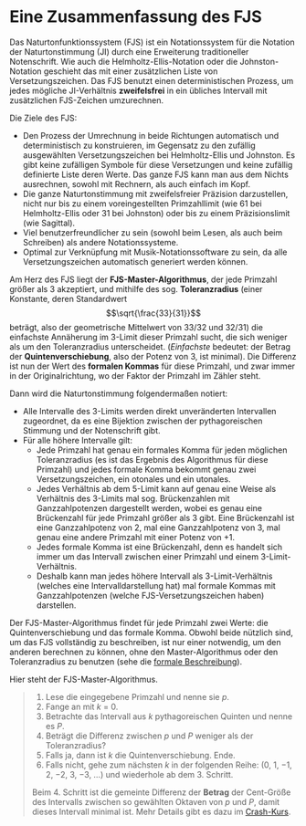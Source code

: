﻿# Eine Zusammenfassung des FJS

Das Naturtonfunktionssystem (FJS) ist ein Notationssystem für die Notation der Naturtonstimmung (JI) durch eine Erweiterung traditioneller Notenschrift. Wie auch die Helmholtz-Ellis-Notation oder die Johnston-Notation geschieht das mit einer zusätzlichen Liste von Versetzungszeichen. Das FJS benutzt einen deterministischen Prozess, um jedes mögliche JI-Verhältnis **zweifelsfrei** in ein übliches Intervall mit zusätzlichen FJS-Zeichen umzurechnen.

Die Ziele des FJS:

- Den Prozess der Umrechnung in beide Richtungen automatisch und deterministisch zu konstruieren, im Gegensatz zu den zufällig ausgewählten Versetzungszeichen bei Helmholtz-Ellis und Johnston. Es gibt keine zufälligen Symbole für diese Versetzungen und keine zufällig definierte Liste deren Werte. Das ganze FJS kann man aus dem Nichts ausrechnen, sowohl mit Rechnern, als auch einfach im Kopf.
- Die ganze Naturtonstimmung mit zweifelsfreier Präzision darzustellen, nicht nur bis zu einem voreingestellten Primzahllimit (wie 61 bei Helmholtz-Ellis oder 31 bei Johnston) oder bis zu einem Präzisionslimit (wie Sagittal).
- Viel benutzerfreundlicher zu sein (sowohl beim Lesen, als auch beim Schreiben) als andere Notationssysteme.
- Optimal zur Verknüpfung mit Musik-Notationssoftware zu sein, da alle Versetzungszeichen automatisch generiert werden können.

Am Herz des FJS liegt der **FJS-Master-Algorithmus**, der jede Primzahl größer als 3 akzeptiert, und mithilfe des sog. **Toleranzradius** (einer Konstante, deren Standardwert $$\sqrt{\frac{33}{31}}$$ beträgt, also der geometrische Mittelwert von 33/32 und 32/31) die einfachste Annäherung im 3-Limit dieser Primzahl sucht, die sich weniger als um den Toleranzradius unterscheidet. (*Einfachste* bedeutet: der Betrag der **Quintenverschiebung**, also der Potenz von 3, ist minimal). Die Differenz ist nun der Wert des **formalen Kommas** für diese Primzahl, und zwar immer in der Originalrichtung, wo der Faktor der Primzahl im Zähler steht.

Dann wird die Naturtonstimmung folgendermaßen notiert:

- Alle Intervalle des 3-Limits werden direkt unveränderten Intervallen zugeordnet, da es eine Bijektion zwischen der pythagoreischen Stimmung und der Notenschrift gibt.
- Für alle höhere Intervalle gilt:
	- Jede Primzahl hat genau ein formales Komma für jeden möglichen Toleranzradius (es ist das Ergebnis des Algorithmus für diese Primzahl) und jedes formale Komma bekommt genau zwei Versetzungszeichen, ein otonales und ein utonales.
	- Jedes Verhältnis ab dem 5-Limit kann auf genau eine Weise als Verhältnis des 3-Limits mal sog. Brückenzahlen mit Ganzzahlpotenzen dargestellt werden, wobei es genau eine Brückenzahl für jede Primzahl größer als 3 gibt. Eine Brückenzahl ist eine Ganzzahlpotenz von 2, mal eine Ganzzahlpotenz von 3, mal genau eine andere Primzahl mit einer Potenz von +1.
	- Jedes formale Komma ist eine Brückenzahl, denn es handelt sich immer um das Intervall zwischen einer Primzahl und einem 3-Limit-Verhältnis.
	- Deshalb kann man jedes höhere Intervall als 3-Limit-Verhältnis (welches eine Intervalldarstellung hat) mal formale Kommas mit Ganzzahlpotenzen (welche FJS-Versetzungszeichen haben) darstellen.

Der FJS-Master-Algorithmus findet für jede Primzahl zwei Werte: die Quintenverschiebung und das formale Komma. Obwohl beide nützlich sind, um das FJS vollständig zu beschreiben, ist nur einer notwendig, um den anderen berechnen zu können, ohne den Master-Algorithmus oder den Toleranzradius zu benutzen (sehe die [formale Beschreibung](rules.html)).

Hier steht der FJS-Master-Algorithmus.

> 1. Lese die eingegebene Primzahl und nenne sie *p*.
> 2. Fange an mit *k* = 0.
> 3. Betrachte das Intervall aus *k* pythagoreischen Quinten und nenne es *P*.
> 4. Beträgt die Differenz zwischen *p* und *P* weniger als der Toleranzradius?
> 5. Falls ja, dann ist *k* die Quintenverschiebung. Ende.
> 6. Falls nicht, gehe zum nächsten *k* in der folgenden Reihe: (0, 1, −1, 2, −2, 3, −3, …) und wiederhole ab dem 3. Schritt.
>
> Beim 4. Schritt ist die gemeinte Differenz der **Betrag** der Cent-Größe des Intervalls zwischen so gewählten Oktaven von *p* und *P*, damit dieses Intervall minimal ist. Mehr Details gibt es dazu im [Crash-Kurs](crash.html).
